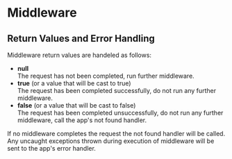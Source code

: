 # Middleware

## Return Values and Error Handling

Middleware return values are handeled as follows:

* **null**  
	The request has not been completed, run further middleware.
* **true** (or a value that will be cast to true)  
	The request has been completed successfully, do not run any further middleware.
* **false** (or a value that will be cast to false)  
	The request has been completed unsuccessfully, do not run any further middleware, call the app's not found handler.

If no middleware completes the request the not found handler will be called. Any uncaught exceptions thrown during execution of middleware will be sent to the app's error handler.